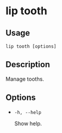 # lip tooth

## Usage

```shell
lip tooth [options]
```

## Description

Manage tooths.

## Options

- `-h, --help`

  Show help.